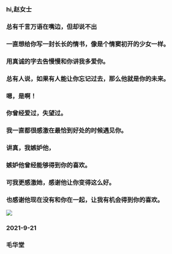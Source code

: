 ### hi,赵女士

### 总有千言万语在嘴边，但却说不出

### 一直想给你写一封长长的情书，像是个情窦初开的少女一样。

### 用真诚的字去告慢慢和你讲我多爱你。

### 总有人说，如果有人能让你忘记过去，那么他就是你的未来。

### 嗯，是啊！

### 你曾经爱过，失望过。

### 我一直都很感激在最恰到好处的时候遇见你。

### 讲真，我嫉妒他，

### 嫉妒他曾经能够得到你的喜欢。

### 可我更感激她，感谢他让你变得这么好。

### 也感谢他现在没有和你在一起，让我有机会得到你的喜欢。

![](https://i.imgur.com/WEteJOfb.jpg)

### 2021-9-21 

### 毛华堂
